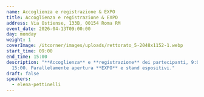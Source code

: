 ```yaml
---
name: Accoglienza e registrazione & EXPO
title: Accoglienza e registrazione & EXPO
address: Via Ostiense, 133B, 00154 Roma RM
event_date: 2026-04-13T09:00:00
day: monday
weight: 1
coverImage: /itcorner/images/uploads/rettorato_5-2048x1152-1.webp
start_time: 09:00
end_time: 15:00
description: "**Accoglienza** e **registrazione** dei partecipanti, 9:00 -
  15:00. Parallelamente apertura **EXPO** e stand espositivi."
draft: false
speakers:
  - elena-pettinelli
---
```

